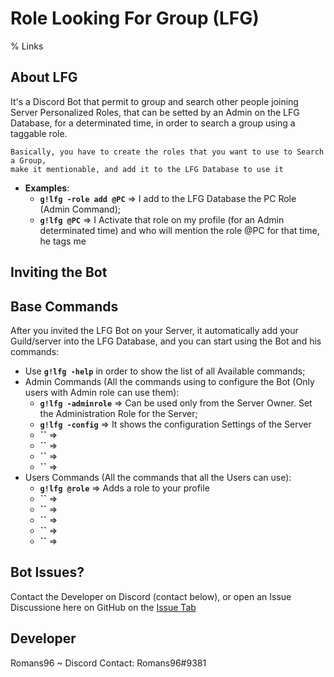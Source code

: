 # Role Looking For Group (LFG)
% Links

## About LFG

It's a Discord Bot that permit to group and search other people joining Server Personalized Roles, that can be setted by an Admin on the LFG Database, for a determinated time, in order to search a group using a taggable role.

```
Basically, you have to create the roles that you want to use to Search a Group, 
make it mentionable, and add it to the LFG Database to use it
```
- **Examples**:
  - **`g!lfg -role add @PC`** => I add to the LFG Database the PC Role (Admin Command);
  - **`g!lfg @PC`** => I Activate that role on my profile (for an Admin determinated time) and who will mention the role @PC for that time, he tags me


## Inviting the Bot

## Base Commands
After you invited the LFG Bot on your Server, it automatically add your Guild/server into the LFG Database, and you can start using the Bot and his commands:
- Use **`g!lfg -help`** in order to show the list of all Available commands;
- Admin Commands (All the commands using to configure the Bot (Only users with Admin role can use them):
  - **`g!lfg -adminrole`** => Can be used only from the Server Owner. Set the Administration Role for the Server;
  - **`g!lfg -config`** => It shows the configuration Settings of the Server
  - **``** =>
  - **``** =>
  - **``** =>
  - **``** =>
- Users Commands (All the commands that all the Users can use):
  - **`g!lfg @role`** => Adds a role to your profile
  - **``** =>
  - **``** =>
  - **``** =>
  - **``** =>
  - **``** =>


## Bot Issues?
Contact the Developer on Discord (contact below), or open an Issue Discussione here on GitHub on the [Issue Tab](https://github.com/Romans96/LookingForGroup/issues)

## Developer
Romans96 ~ Discord Contact: Romans96#9381

